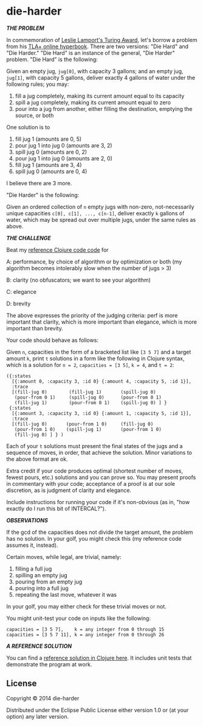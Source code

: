 # die-harder

***THE PROBLEM***

In commemoration of [Leslie Lamport's Turing Award][1], let's borrow a
problem from his [TLA+ online hyperbook][2].  There are two versions:
"Die Hard" and "Die Harder." "Die Hard" is an instance of the general,
"Die Harder" problem. "Die Hard" is the following:

Given an empty jug, `jug[0]`, with capacity 3 gallons; and an empty jug,
`jug[1]`, with capacity 5 gallons, deliver exactly 4 gallons of water
under the following rules; you may:

1. fill a jug completely, making its current amount equal to its capacity
2. spill a jug completely, making its current amount equal to zero
3. pour into a jug from another, either filling the destination, emptying the source, or both

One solution is to

1. fill jug 1 (amounts are 0, 5)
2. pour jug 1 into jug 0 (amounts are 3, 2)
3. spill jug 0 (amounts are 0, 2)
4. pour jug 1 into jug 0 (amounts are 2, 0)
5. fill jug 1 (amounts are 3, 4)
6. spill jug 0 (amounts are 0, 4)

I believe there are 3 more.

"Die Harder" is the following:

Given an ordered collection of `n` empty jugs with non-zero,
not-necessarily unique capacities `c[0], c[1], ..., c[n-1]`, deliver
exactly `k` gallons of water, which may be spread out over multiple
jugs, under the same rules as above.

***THE CHALLENGE***

Beat my [reference Clojure code code][3] for

A: performance, by choice of algorithm or by optimization or both (my
algorithm becomes intolerably slow when the number of jugs > 3)

B: clarity (no obfuscators; we want to see your algorithm)

C: elegance

D: brevity

The above expresses the priority of the judging criteria: perf is more
important that clarity, which is more important than elegance, which is
more important than brevity.

Your code should behave as follows:

Given `n`, capacities in the form of a bracketed list like `[3 5 7]` and
a target amount `k`, print `t` solutions in a form like the following in
Clojure syntax, which is a solution for `n = 2`, `capacities = [3 5]`,
`k = 4`, and `t = 2`:

    ({:states
      [{:amount 0, :capacity 3, :id 0} {:amount 4, :capacity 5, :id 1}],
      :trace
      [(fill-jug 0)        (fill-jug 1)       (spill-jug 0)
       (pour-from 0 1)     (spill-jug 0)      (pour-from 0 1)
       (fill-jug 1)        (pour-from 0 1)    (spill-jug 0) ] }
     {:states
      [{:amount 3, :capacity 3, :id 0} {:amount 1, :capacity 5, :id 1}],
      :trace
      [(fill-jug 0)       (pour-from 1 0)     (fill-jug 0)
       (pour-from 1 0)    (spill-jug 1)       (pour-from 1 0)
       (fill-jug 0) ] } )

Each of your `t` solutions must present the final states of the jugs and
a sequence of moves, in order, that achieve the solution. Minor
variations to the above format are ok.

Extra credit if your code produces optimal (shortest number of moves,
fewest pours, etc.) solutions and you can prove so. You may present
proofs in commentary with your code; acceptance of a proof is at our
sole discretion, as is judgment of clarity and elegance.

Include instructions for running your code if it's non-obvious (as in,
"how exactly do I run this bit of INTERCAL?").

***OBSERVATIONS***

If the gcd of the capacities does not divide the target amount, the
problem has no solution. In your golf, you might check this (my
reference code assumes it, instead).

Certain moves, while legal, are trivial, namely:

1. filling a full jug
2. spilling an empty jug
3. pouring from an empty jug
4. pouring into a full jug
5. repeating the last move, whatever it was

In your golf, you may either check for these trivial moves or not.

You might unit-test your code on inputs like the following:

    capacities = [3 5 7],    k = any integer from 0 through 15
    capacities = [3 5 7 11], k = any integer from 0 through 26

***A REFERENCE SOLUTION***

You can find a [reference solution in Clojure here][3]. It includes unit
tests that demonstrate the program at work.

  [1]: http://research.microsoft.com/en-us/news/features/lamport-031814.aspx
  [2]:
  http://research.microsoft.com/en-us/um/people/lamport/tla/hyperbook.html
  [3]: https://github.com/rebcabin/codeGolf/tree/master/die-harder

## License

Copyright © 2014 die-harder

Distributed under the Eclipse Public License either version 1.0 or (at
your option) any later version.
